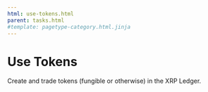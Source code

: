```yaml
---
html: use-tokens.html
parent: tasks.html
#template: pagetype-category.html.jinja
---
```

# Use Tokens

Create and trade tokens (fungible or otherwise) in the XRP Ledger.
